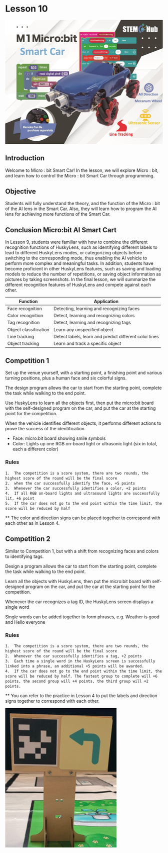 # Lesson 10
![](pic/10/10_1.png)

## Introduction
<P>
Welcome to Micro : bit Smart Car! In the lesson, we will explore Micro : bit, and learn how to control the Micro : bit Smart Car through programming.
<P>

## Objective
<P>
Students will fully understand the theory, and the function of the Micro : bit of the AI lens in the Smart Car. Also, they will learn how to program the AI lens for achieving more functions of the Smart Car.
<P>

## Conclusion Micro:bit AI Smart Cart
<P>
In Lesson 9, students were familiar with how to combine the different recognition functions of HuskyLens, such as identifying different labels to lead to different HuskyLens modes, or categorizing objects before switching to the corresponding mode, thus enabling the AI vehicle to perform more complex and meaningful tasks. In addition, students have become proficient in other HuskyLens features, such as saving and loading models to reduce the number of repetitions, or saving object information as pictures by taking screenshots. In the final lesson, we will summarize the different recognition features of HuskyLens and compete against each other.
<P>

Function|Application
---|---
Face recognition|Detecting, learning and recognizing faces
Color recognition|Detect, learning and recognizing colors
Tag recognition|Detect, learning and recognizing tags
Object classification|Learn any unspecified object
Line tracking|Detect labels, learn and predict different color lines
Object tracking|Learn and track a specific object

## Competition 1
<P>
Set up the venue yourself, with a starting point, a finishing point and various turning positions, plus a human face and six colorful signs. 
<P>
<P>
The design program allows the car to start from the starting point, complete the task while walking to the end point.
<P>
<P>
Use HuskyLens to learn all the objects first, then put the micro:bit board with the self-designed program on the car, and put the car at the starting point for the competition.
<P>
<P>
When the vehicle identifies different objects, it performs different actions to prove the success of the identification.
<P>

+ Face: micro:bit board showing smile symbols
+ Color: Lights up one RGB on-board light or ultrasonic light (six in total, each a different color)

### Rules
    1.	The competition is a score system, there are two rounds, the highest score of the round will be the final score
    2.	when the car successfully identify the face, +5 points
    3.	Whenever the car successfully identifies a color, +2 points
    4.	If all RGB on-board lights and ultrasound lights are successfully lit, +6 point
    5.	If the car does not go to the end point within the time limit, the score will be reduced by half

<P>
** The color and direction signs can be placed together to correspond with each other as in Lesson 4.  
<P>

## Competition 2
<P>
Similar to Competition 1, but with a shift from recognizing faces and colors to identifying tags.
<P>
<P>
Design a program allows the car to start from the starting point, complete the task while walking to the end point.
<P>
<P>
Learn all the objects with HuskyLens, then put the micro:bit board with self-designed program on the car, and put the car at the starting point for the competition.
<P>
<P>
Whenever the car recognizes a tag ID, the HuskyLens screen displays a single word
<P>
<P>
Single words can be added together to form phrases, e.g. Weather is good and Hello everyone
<P>

### Rules
    1.	The competition is a score system, there are two rounds, the highest score of the round will be the final score
    2.	Whenever the car successfully identifies a tag, +2 points
    3.	Each time a single word in the HuskyLens screen is successfully linked into a phrase, an additional +5 points will be awarded.
    4.	If the car does not go to the end point within the time limit, the score will be reduced by half. The fastest group to complete will +6 points, the second group will +4 points, the third group will +2 points.

<P>
** You can refer to the practice in Lesson 4 to put the labels and direction signs together to correspond with each other.
<P>

![](pic/10/10_2.png)
